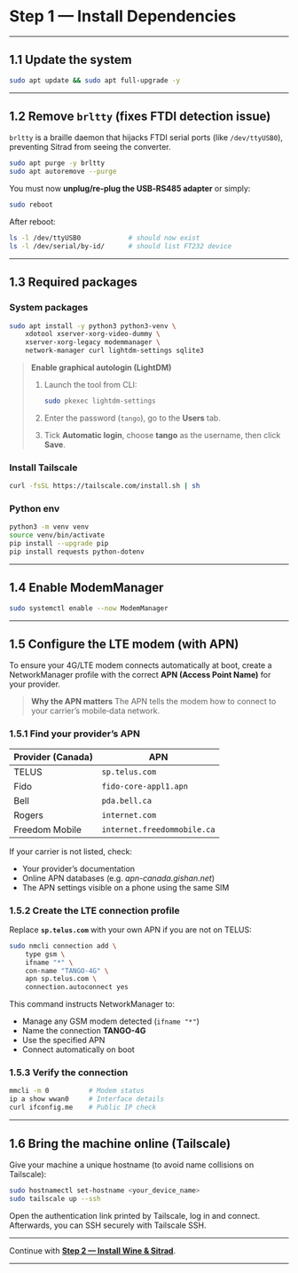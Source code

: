 
# Step 1 — Install Dependencies

---

## 1.1 Update the system

```bash
sudo apt update && sudo apt full-upgrade -y
```

---

## 1.2 Remove `brltty` (fixes FTDI detection issue)

`brltty` is a braille daemon that hijacks FTDI serial ports (like `/dev/ttyUSB0`), preventing Sitrad from seeing the converter.

```bash
sudo apt purge -y brltty
sudo apt autoremove --purge
```

You must now **unplug/re‑plug the USB‑RS485 adapter** or simply:

```bash
sudo reboot
```

After reboot:

```bash
ls -l /dev/ttyUSB0            # should now exist
ls -l /dev/serial/by-id/      # should list FT232 device
```

---

## 1.3 Required packages

### System packages

```bash
sudo apt install -y python3 python3-venv \
    xdotool xserver-xorg-video-dummy \
    xserver-xorg-legacy modemmanager \
    network-manager curl lightdm-settings sqlite3
```

> **Enable graphical autologin (LightDM)**
>
> 1. Launch the tool from CLI:
>
>    ```bash
>    sudo pkexec lightdm-settings
>    ```
> 2. Enter the password (`tango`), go to the **Users** tab.
> 3. Tick **Automatic login**, choose **tango** as the username, then click **Save**.

### Install Tailscale

```bash
curl -fsSL https://tailscale.com/install.sh | sh
```

### Python env

```bash
python3 -m venv venv
source venv/bin/activate
pip install --upgrade pip
pip install requests python-dotenv
```

---

## 1.4 Enable ModemManager

```bash
sudo systemctl enable --now ModemManager
```

---

## 1.5 Configure the LTE modem (with APN)

To ensure your 4G/LTE modem connects automatically at boot, create a NetworkManager profile with the correct **APN (Access Point Name)** for your provider.

> **Why the APN matters**
> The APN tells the modem how to connect to your carrier’s mobile‑data network.

### 1.5.1 Find your provider’s APN

| Provider (Canada) | APN                         |
| ----------------- | --------------------------- |
| TELUS             | `sp.telus.com`              |
| Fido              | `fido-core-appl1.apn`       |
| Bell              | `pda.bell.ca`               |
| Rogers            | `internet.com`              |
| Freedom Mobile    | `internet.freedommobile.ca` |

If your carrier is not listed, check:

* Your provider’s documentation
* Online APN databases (e.g. *apn-canada.gishan.net*)
* The APN settings visible on a phone using the same SIM

### 1.5.2 Create the LTE connection profile

Replace **`sp.telus.com`** with your own APN if you are not on TELUS:

```bash
sudo nmcli connection add \
    type gsm \
    ifname "*" \
    con-name "TANGO-4G" \
    apn sp.telus.com \
    connection.autoconnect yes
```

This command instructs NetworkManager to:

* Manage any GSM modem detected (`ifname "*"`)
* Name the connection **TANGO-4G**
* Use the specified APN
* Connect automatically on boot

### 1.5.3 Verify the connection

```bash
mmcli -m 0          # Modem status
ip a show wwan0     # Interface details
curl ifconfig.me    # Public IP check
```

---

## 1.6 Bring the machine online (Tailscale)

Give your machine a unique hostname (to avoid name collisions on Tailscale):

```bash
sudo hostnamectl set-hostname <your_device_name>
sudo tailscale up --ssh
```

Open the authentication link printed by Tailscale, log in and connect.
Afterwards, you can SSH securely with Tailscale SSH.

---

Continue with **[Step 2 — Install Wine & Sitrad](install_sitrad.md)**.

---
